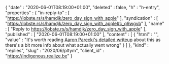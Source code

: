 {
  "date" : "2020-06-01T08:19:00+01:00",
  "deleted" : false,
  "h" : "h-entry",
  "properties" : {
    "in-reply-to" : [ "https://lobste.rs/s/hamdjk/zero_day_sign_with_apple" ],
    "syndication" : [ "https://lobste.rs/s/hamdjk/zero_day_sign_with_apple#c_q9wgvb" ],
    "name" : [ "Reply to https://lobste.rs/s/hamdjk/zero_day_sign_with_apple" ],
    "published" : [ "2020-06-01T08:19:00+01:00" ],
    "content" : [ {
      "html" : "",
      "value" : "It's worth reading  [Aaron Parecki's detailed writeup](https://aaronparecki.com/2020/05/31/30/the-real-cause-of-the-sign-in-with-apple-zero-day) about this as there's a bit more info about what actually went wrong"
    } ]
  },
  "kind" : "replies",
  "slug" : "2020/06/pltym",
  "client_id" : "https://indigenous.realize.be"
}
